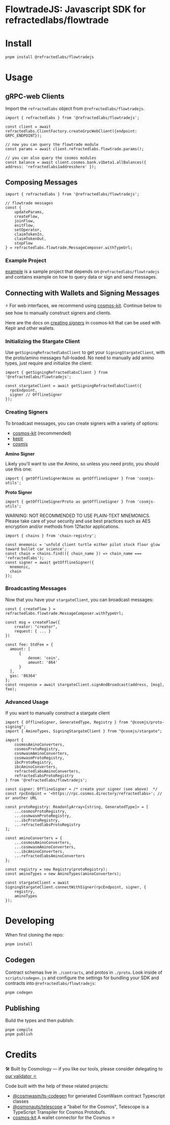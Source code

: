 # FlowtradeJS: Javascript SDK for refractedlabs/flowtrade

# Install

```bash
pnpm install @refractedlabs/flowtradejs
```

# Usage

## gRPC-web Clients

Import the `refractedlabs` object from `@refractedlabs/flowtradejs`.

```tsx
import { refractedlabs } from '@refractedlabs/flowtradejs';

const client = await refractedlabs.ClientFactory.createGrpcWebClient({endpoint: GRPC_ENDPOINT});

// now you can query the flowtrade module
const params = await client.refractedlabs.flowtrade.params();

// you can also query the cosmos modules
const balance = await client.cosmos.bank.v1beta1.allBalances({ address: 'refractedlabs1addresshere' });
```

## Composing Messages

```tsx
import { refractedlabs } from '@refractedlabs/flowtradejs';

// flowtrade messages
const {
    updateParams,
    createFlow,
    joinFlow,
    exitFlow,
    setOperator,
    claimTokenIn,
    claimTokenOut,
    stopFlow
} = refractedlabs.flowtrade.MessageComposer.withTypeUrl;

```

### Example Project

[example](https://github.com/refractedlabs/flowtradejs/tree/main/example) is a sample project that depends on `@refractedlabs/flowtradejs` and contains example on how to query data or sign and send messages.

## Connecting with Wallets and Signing Messages

⚡️ For web interfaces, we recommend using [cosmos-kit](https://github.com/cosmology-tech/cosmos-kit). Continue below to see how to manually construct signers and clients.

Here are the docs on [creating signers](https://github.com/cosmology-tech/cosmos-kit/tree/main/packages/react#signing-clients) in cosmos-kit that can be used with Keplr and other wallets.

### Initializing the Stargate Client

Use `getSigningRefractedlabsClient` to get your `SigningStargateClient`, with the proto/amino messages full-loaded. No need to manually add amino types, just require and initialize the client:

```tsx
import { getSigningRefractedlabsClient } from '@refractedlabs/flowtradejs';

const stargateClient = await getSigningRefractedlabsClient({
  rpcEndpoint,
  signer // OfflineSigner
});
```

### Creating Signers

To broadcast messages, you can create signers with a variety of options:

- [cosmos-kit](https://github.com/cosmology-tech/cosmos-kit/tree/main/packages/react#signing-clients) (recommended)
- [keplr](https://docs.keplr.app/api/cosmjs.html)
- [cosmjs](https://gist.github.com/webmaster128/8444d42a7eceeda2544c8a59fbd7e1d9)

**Amino Signer**

Likely you'll want to use the Amino, so unless you need proto, you should use this one:

```tsx
import { getOfflineSignerAmino as getOfflineSigner } from 'cosmjs-utils';
```

**Proto Signer**

```tsx
import { getOfflineSignerProto as getOfflineSigner } from 'cosmjs-utils';
```

WARNING: NOT RECOMMENDED TO USE PLAIN-TEXT MNEMONICS. Please take care of your security and use best practices such as AES encryption and/or methods from 12factor applications.

```tsx
import { chains } from 'chain-registry';

const mnemonic = 'unfold client turtle either pilot stock floor glow toward bullet car science';
const chain = chains.find(({ chain_name }) => chain_name === 'refractedlabs');
const signer = await getOfflineSigner({
  mnemonic,
  chain
});
```

### Broadcasting Messages

Now that you have your `stargateClient`, you can broadcast messages:

```tsx
const { createFlow } = refractedlabs.flowtrade.MessageComposer.withTypeUrl;

const msg = createFlow({
    creator: "creator",
    request: { ... }
})

const fee: StdFee = {
  amount: [
      {
          denom: 'coin',
          amount: '864'
      }
  ],
  gas: '86364'
};
const response = await stargateClient.signAndBroadcast(address, [msg], fee);
```

### Advanced Usage

If you want to manually construct a stargate client

```tsx
import { OfflineSigner, GeneratedType, Registry } from "@cosmjs/proto-signing";
import { AminoTypes, SigningStargateClient } from "@cosmjs/stargate";

import {
    cosmosAminoConverters,
    cosmosProtoRegistry,
    cosmwasmAminoConverters,
    cosmwasmProtoRegistry,
    ibcProtoRegistry,
    ibcAminoConverters,
    refractedlabsAminoConverters,
    refractedlabsProtoRegistry
} from '@refractedlabs/flowtradejs';

const signer: OfflineSigner = /* create your signer (see above)  */
const rpcEndpint = '<https://rpc.cosmos.directory/refractedlabs>'; // or another URL

const protoRegistry: ReadonlyArray<[string, GeneratedType]> = [
    ...cosmosProtoRegistry,
    ...cosmwasmProtoRegistry,
    ...ibcProtoRegistry,
    ...refractedlabsProtoRegistry
];

const aminoConverters = {
    ...cosmosAminoConverters,
    ...cosmwasmAminoConverters,
    ...ibcAminoConverters,
    ...refractedlabsAminoConverters
};

const registry = new Registry(protoRegistry);
const aminoTypes = new AminoTypes(aminoConverters);

const stargateClient = await SigningStargateClient.connectWithSigner(rpcEndpoint, signer, {
    registry,
    aminoTypes
});

```

# Developing

When first cloning the repo:

```bash
pnpm install
```

## Codegen

Contract schemas live in `./contracts`, and protos in `./proto`. Look inside of `scripts/codegen.js` and configure the settings for bundling your SDK and contracts into `@refractedlabs/flowtradejs`:

```bash
pnpm codegen
```

## Publishing

Build the types and then publish:

```
pnpm compile
pnpm publish
```

# Credits

🛠 Built by Cosmology — if you like our tools, please consider delegating to [our validator ⚛️](https://cosmology.tech/validator)

Code built with the help of these related projects:

- [@cosmwasm/ts-codegen](https://github.com/CosmWasm/ts-codegen) for generated CosmWasm contract Typescript classes
- [@osmonauts/telescope](https://github.com/osmosis-labs/telescope) a "babel for the Cosmos", Telescope is a TypeScript Transpiler for Cosmos Protobufs.
- [cosmos-kit](https://github.com/cosmology-tech/cosmos-kit) A wallet connector for the Cosmos ⚛️